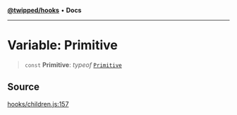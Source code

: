 [**@twipped/hooks**](../../README.md) • **Docs**

***

# Variable: Primitive

> `const` **Primitive**: *typeof* [`Primitive`](Primitive.md)

## Source

[hooks/children.js:157](https://github.com/Twipped/hooks/blob/main/hooks/children.js#L157)
